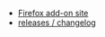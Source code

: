 * [Firefox add-on site](https://addons.mozilla.org/en-US/firefox/addon/List-all-Links/)
* [releases / changelog](https://github.com/cubeleco/listAllLinks/releases)
